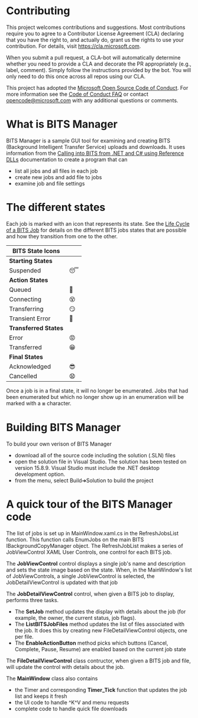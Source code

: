 
# Contributing

This project welcomes contributions and suggestions.  Most contributions require you to agree to a
Contributor License Agreement (CLA) declaring that you have the right to, and actually do, grant us
the rights to use your contribution. For details, visit https://cla.microsoft.com.

When you submit a pull request, a CLA-bot will automatically determine whether you need to provide
a CLA and decorate the PR appropriately (e.g., label, comment). Simply follow the instructions
provided by the bot. You will only need to do this once across all repos using our CLA.

This project has adopted the [Microsoft Open Source Code of Conduct](https://opensource.microsoft.com/codeofconduct/).
For more information see the [Code of Conduct FAQ](https://opensource.microsoft.com/codeofconduct/faq/) or
contact [opencode@microsoft.com](mailto:opencode@microsoft.com) with any additional questions or comments.

# What is BITS Manager
BITS Manager is a sample GUI tool for examining and creating BITS (Background Intelligent Transfer Service) uploads and downloads. It uses information from the [Calling into BITS from .NET and C# using Reference DLLs](https://docs.microsoft.com/en-us/windows/desktop/Bits/bits-dot-net) documentation to create a program that can

* list all jobs and all files in each job
* create new jobs and add file to jobs
* examine job and file settings

# The different states

Each job is marked with an icon that represents its state. See the [Life Cycle of a BITS Job](https://docs.microsoft.com/en-us/windows/desktop/Bits/life-cycle-of-a-bits-job) for details on the different BITS jobs states that are possible and how they transition from one to the other.

|BITS State Icons| |
|-----------------|--|
|**Starting States**| |
|Suspended|😴|
|**Action States**|
|Queued |🙂|
|Connecting |😵|
|Transferring |😏|
|Transient Error |😬|
|**Transferred States**|
|Error |😡|
|Transferred |😁|
|**Final States**|
|Acknowledged |😎|
|Cancelled |😧|

Once a job is in a final state, it will no longer be enumerated. Jobs that had been enumerated but which no longer show up in an enumeration will be marked with a ⧆ character.

# Building BITS Manager

To build your own verison of BITS Manager

* download all of the source code including the solution (.SLN) files
* open the solution file in Visual Studio. The solution has been tested on version 15.8.9. Visual Studio must include the .NET desktop development option.
* from the menu, select Build➔Solution to build the project

# A quick tour of the BITS Manager code

The list of jobs is set up in MainWindow.xaml.cs in the RefreshJobsList function. This function calls EnumJobs on the main BITS IBackgroundCopyManager object. The RefreshJobList makes a series of JobViewControl XAML User Controls, one control for each BITS job.

The **JobViewControl** control displays a single job's name and description and sets the state image based on the state. When, in the MainWindow's list of JobViewControls, a single JobViewControl is selected, the JobDetailViewControl is updated with that job

The **JobDetailViewControl** control, when given a BITS job to display, performs three tasks. 
* The **SetJob** method updates the display with details about the job (for example, the owner, the current status, job flags). 
* The **ListBITSJobFiles** method updates the list of files associated with the job. It does this by creating new FileDetailViewControl objects, one per file.
* The **EnableActionButton** method picks which buttons (Cancel, Complete, Pause, Resume) are enabled based on the current job state

The **FileDetailViewControl** class contructor, when given a BITS job and file, will update the control with details about the job.

The **MainWindow** class also contains 
* the Timer and corresponding **Timer_Tick** function that updates the job list and keeps it fresh
* the UI code to handle ^K^V and menu requests
* complete code to handle quick file downloads